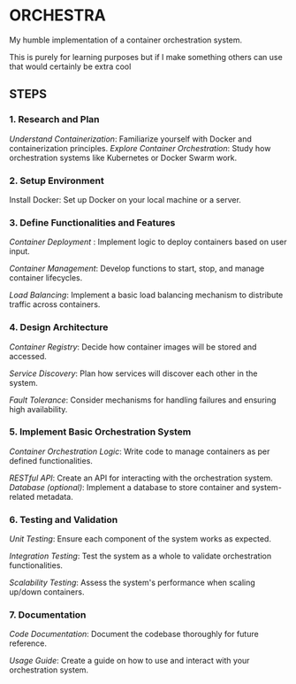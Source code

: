 # ORCHESTRA

My humble implementation of a container orchestration system. 

This is purely for learning purposes but if I make something others can use that would certainly be extra cool

## STEPS

### 1. Research and Plan
*Understand Containerization*: Familiarize yourself with Docker and containerization principles.
*Explore Container Orchestration*: Study how orchestration systems like Kubernetes or Docker Swarm work.

### 2. Setup Environment
Install Docker: Set up Docker on your local machine or a server. 

### 3. Define Functionalities and Features
*Container Deployment* : Implement logic to deploy containers based on user input.

*Container Management*: Develop functions to start, stop, and manage container lifecycles.

*Load Balancing*: Implement a basic load balancing mechanism to distribute traffic across containers.

### 4. Design Architecture
*Container Registry*: Decide how container images will be stored and accessed.

*Service Discovery*: Plan how services will discover each other in the system.

*Fault Tolerance*: Consider mechanisms for handling failures and ensuring high availability.

### 5. Implement Basic Orchestration System
*Container Orchestration Logic*: Write code to manage containers as per defined functionalities.

*RESTful API*: Create an API for interacting with the orchestration system.
*Database (optional)*: Implement a database to store container and system-related metadata.

### 6. Testing and Validation
*Unit Testing*: Ensure each component of the system works as expected.

*Integration Testing*: Test the system as a whole to validate orchestration functionalities.

*Scalability Testing*: Assess the system's performance when scaling up/down containers.

### 7. Documentation
*Code Documentation*: Document the codebase thoroughly for future reference.
    
*Usage Guide*: Create a guide on how to use and interact with your orchestration system.
